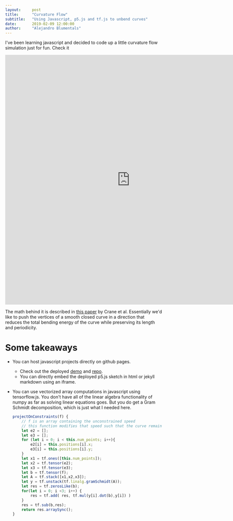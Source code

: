 ```yaml
---
layout:     post
title:      "Curvature Flow"
subtitle:   "Using Javascript, p5.js and tf.js to unbend curves"
date:       2019-02-09 12:00:00
author:     "Alejandro Blumentals"
---
```


I've been learning javascript and decided to code up a little curvature flow simulation just for fun. Check it
<iframe style="width: 800px; height: 800px; overflow: hidden;"  scrolling="no" frameborder="0" src="https://blumenta.github.io/curvature_flow/"></iframe>

The math behind it is described in [this paper](https://www.cs.cmu.edu/~kmcrane/Projects/ConformalWillmoreFlow/paper.pdf
) by Crane et al. Essentially we'd like to push the vertices of a smooth closed curve in a direction that reduces the total bending energy of the curve while preserving its length and periodicity. 


# Some takeaways
* You can host javascript projects directly on github pages. 
   * Check out the deployed [demo](https://blumenta.github.io/curvature_flow/) and [repo](https://github.com/blumenta/curvature_flow).
   * You can directly embed the deployed p5.js sketch in html or jekyll markdown using an iframe.

* You can use vectorized array computations in javascript using tensorflow.js. You don't have all of the linear algebra functionality of numpy as far as solving linear equations goes. But you do get a Gram Schmidt decomposition, which is just what I needed here.
    ```javascript
    projectOnConstraints(f) {
        // f is an array containing the unconstrained speed
        // this function modifies that speed such that the curve remains closed.
        let e2 = [];
        let e3 = [];
        for (let i = 0; i < this.num_points; i++){
            e2[i] = this.positions[i].x;
            e3[i] = this.positions[i].y;
        }
        let x1 = tf.ones([this.num_points]);
        let x2 = tf.tensor(e2);
        let x3 = tf.tensor(e3);
        let b = tf.tensor(f);
        let A = tf.stack([x1,x2,x3]);
        let y = tf.unstack(tf.linalg.gramSchmidt(A));
        let res = tf.zerosLike(b);
        for(let i = 0; i <3; i++) {
            res = tf.add( res, tf.mul(y[i].dot(b),y[i]) )
        }
        res = tf.sub(b,res);
        return res.arraySync();
    }
    ```
